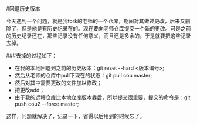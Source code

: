 #回退历史版本

今天遇到一个问题，就是我fork的老师的一个仓库，期间对其做过更改，后来又删除了，但是他是有历史纪录在的。现在要向老师仓库提交一个新的更改。可是之前的历史纪录还在，那些记录没有任何意义，而且还是多余的，于是就要把这些记录去掉。

###去掉的过程如下：

- 在我的本地回退到之前的历史版本：git reset --hard <版本编号>;
- 然后从老师的仓库中pull下现在的状态：git pull cou master;
- 然后对其中需要更改的文件加以修改；
- 把更改add；
- 由于我的远程仓库比本地仓库版本靠后，所以提交很重要，提交的命令是：git push cou2 --force master;

这样，问题就解决了，记录一下，省得以后用到的时候忘了。